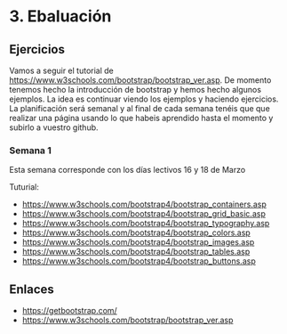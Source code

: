 # 3. Ebaluación

## Ejercicios

Vamos a seguir el tutorial de https://www.w3schools.com/bootstrap/bootstrap_ver.asp. De momento tenemos hecho la introducción de bootstrap y hemos hecho algunos ejemplos. La idea es continuar viendo los ejemplos y haciendo ejercicios. La planificación será semanal y al final de cada semana tenéis que que realizar una página usando lo que habeis aprendido hasta el momento y subirlo a vuestro github.


### Semana 1

Esta semana corresponde con los días lectivos 16 y 18 de Marzo

Tuturial:

- https://www.w3schools.com/bootstrap4/bootstrap_containers.asp
- https://www.w3schools.com/bootstrap4/bootstrap_grid_basic.asp
- https://www.w3schools.com/bootstrap4/bootstrap_typography.asp
- https://www.w3schools.com/bootstrap4/bootstrap_colors.asp
- https://www.w3schools.com/bootstrap4/bootstrap_images.asp
- https://www.w3schools.com/bootstrap4/bootstrap_tables.asp
- https://www.w3schools.com/bootstrap4/bootstrap_buttons.asp


## Enlaces

- https://getbootstrap.com/
- https://www.w3schools.com/bootstrap/bootstrap_ver.asp
